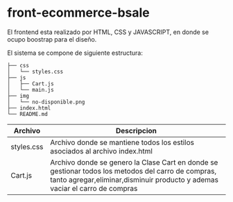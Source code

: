 # front-ecommerce-bsale

El frontend esta realizado por HTML, CSS y JAVASCRIPT, en donde se ocupo boostrap para el diseño.

El sistema se compone de siguiente estructura:

```
├── css
│   └── styles.css
├── js
│   ├── Cart.js
│   └── main.js 
├── img
│   └── no-disponible.png
├── index.html
└── README.md
```


|      Archivo      |       Descripcion        | 
| ----------------- | ------------------------ | 
|   styles.css      | Archivo donde se mantiene todos los estilos asociados al archivo index.html  | 
|    Cart.js        | Archivo donde se genero la Clase Cart en donde se gestionar todos los metodos del carro de compras, tanto agregar,eliminar,disminuir producto y ademas vaciar el carro de compras                       | 
